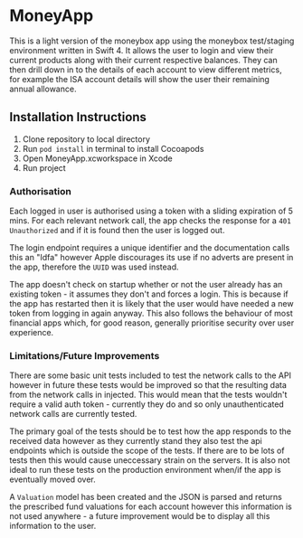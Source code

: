 # MoneyApp

This is a light version of the moneybox app using the moneybox test/staging environment written in Swift 4. It allows the user to login and view their current products along with their current respective balances. They can then drill down in to the details of each account to view different metrics, for example the ISA account details will show the user their remaining annual allowance.

## Installation Instructions
1. Clone repository to local directory
2. Run `pod install` in terminal to install Cocoapods
3. Open MoneyApp.xcworkspace in Xcode
4. Run project

### Authorisation
Each logged in user is authorised using a token with a sliding expiration of 5 mins. For each relevant network call, the app checks the response for a `401 Unauthorized` and if it is found then the user is logged out.

The login endpoint requires a unique identifier and the documentation calls this an "Idfa" however Apple discourages its use if no adverts are present in the app, therefore the `UUID` was used instead.

The app doesn't check on startup whether or not the user already has an existing token - it assumes they don't and forces a login. This is because if the app has restarted then it is likely that the user would have needed a new token from logging in again anyway. This also follows the behaviour of most financial apps which, for good reason, generally prioritise security over user experience.

### Limitations/Future Improvements
There are some basic unit tests included to test the network calls to the API however in future these tests would be improved so that the resulting data from the network calls in injected. This would mean that the tests wouldn't require a valid auth token - currently they do and so only unauthenticated network calls are currently tested.

The primary goal of the tests should be to test how the app responds to the received data however as they currently stand they also test the api endpoints which is outside the scope of the tests. If there are to be lots of tests then this would cause uneccessary strain on the servers. It is also not ideal to run these tests on the production environment when/if the app is eventually moved over.

A `Valuation` model has been created and the JSON is parsed and returns the prescribed fund valuations for each account however this information is not used anywhere - a future improvement would be to display all this information to the user.
